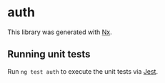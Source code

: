 # auth

This library was generated with [Nx](https://nx.dev).

## Running unit tests

Run `ng test auth` to execute the unit tests via [Jest](https://jestjs.io).
